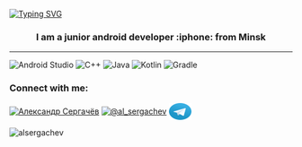    [![Typing SVG](https://readme-typing-svg.herokuapp.com?color=%23951BF7&size=30&duration=6000&center=true&vCenter=true&width=1100&lines=Hi+there%2C+I'm+Aleksandr+%F0%9F%91%8B)](https://git.io/typing-svg)
  <h3 align="center">I am a junior android developer :iphone: from Minsk</h3>
   
  ---
  
  ![Android Studio](https://img.shields.io/badge/Android%20Studio-3DDC84.svg?style=for-the-badge&logo=android-studio&logoColor=white)   ![C++](https://img.shields.io/badge/c++-%2300599C.svg?style=for-the-badge&logo=c%2B%2B&logoColor=white)   ![Java](https://img.shields.io/badge/java-%23ED8B00.svg?style=for-the-badge&logo=java&logoColor=white)   ![Kotlin](https://img.shields.io/badge/kotlin-%230095D5.svg?style=for-the-badge&logo=kotlin&logoColor=white)   ![Gradle](https://img.shields.io/badge/Gradle-02303A.svg?style=for-the-badge&logo=Gradle&logoColor=white)

<h3 align="left">Connect with me:</h3>
<p align="left">
<a href="https://linkedin.com/in/александр-сергачёв-590292203/" target="blank"><img align="center" src="https://raw.githubusercontent.com/rahuldkjain/github-profile-readme-generator/master/src/images/icons/Social/linked-in-alt.svg" alt="Aлександр Cергачёв" height="30" width="40" /></a>
<a href="https://www.instagram.com/al_sergachev/" target="blank"><img align="center" src="https://raw.githubusercontent.com/rahuldkjain/github-profile-readme-generator/master/src/images/icons/Social/instagram.svg" alt="@al_sergachev" height="30" width="40" /></a>
<a href="https://t.me/al_sergachev" target="blank"><img align="center" src="https://github.com/AlSergachev/AlSergachev/blob/main/telegram-logo-svgrepo-com.svg" alt="@al_sergachev" height="30" width="40" /></a>
</p>


<p align="left"> <img src="https://komarev.com/ghpvc/?username=alsergachev&label=Profile%20views&color=0e75b6&style=flat" alt="alsergachev" /> </p>

<!--
[![Top Langs](https://github-readme-stats.vercel.app/api/top-langs/?username=AlSergachev&layout=compact)](https://github.com/anuraghazra/github-readme-stats)



**AlSergachev/AlSergachev** is a ✨ _special_ ✨ repository because its `README.md` (this file) appears on your GitHub profile.

Here are some ideas to get you started:

- 🔭 I’m currently working on ...
- 🌱 I’m currently learning ...
- 👯 I’m looking to collaborate on ...
- 🤔 I’m looking for help with ...
- 💬 Ask me about ...
- 📫 How to reach me: ...
- 😄 Pronouns: ...
- ⚡ Fun fact: ...
-->
